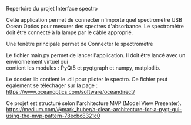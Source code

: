 Repertoire du projet Interface spectro

Cette application permet de connecter n'importe quel spectromètre USB Ocean Optics pour mesurer des spectres d'absorbance. Le spectromètre doit être connecté à la lampe par le câble approprié.

Une fenêtre principale permet de Connecter le spectromètre

Le fichier main.py permet de lancer l'application. Il doit être lancé avec un environnement virtuel qui \
contient les modules : PyQt5 et pyqtgraph et numpy, matplotlib.

Le dossier lib contient le .dll pour piloter le spectro. Ce fichier peut également se téléchager sur la page : https://www.oceanoptics.com/software/oceandirect/

Ce projet est structuré selon l'architecture MVP (Model View Presenter). https://medium.com/@mark_huber/a-clean-architecture-for-a-pyqt-gui-using-the-mvp-pattern-78ecbc8321c0
